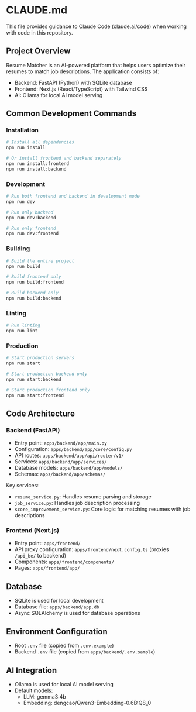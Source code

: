 # CLAUDE.md

This file provides guidance to Claude Code (claude.ai/code) when working with code in this repository.

## Project Overview

Resume Matcher is an AI-powered platform that helps users optimize their resumes to match job descriptions. The application consists of:
- Backend: FastAPI (Python) with SQLite database
- Frontend: Next.js (React/TypeScript) with Tailwind CSS
- AI: Ollama for local AI model serving

## Common Development Commands

### Installation
```bash
# Install all dependencies
npm run install

# Or install frontend and backend separately
npm run install:frontend
npm run install:backend
```

### Development
```bash
# Run both frontend and backend in development mode
npm run dev

# Run only backend
npm run dev:backend

# Run only frontend
npm run dev:frontend
```

### Building
```bash
# Build the entire project
npm run build

# Build frontend only
npm run build:frontend

# Build backend only
npm run build:backend
```

### Linting
```bash
# Run linting
npm run lint
```

### Production
```bash
# Start production servers
npm run start

# Start production backend only
npm run start:backend

# Start production frontend only
npm run start:frontend
```

## Code Architecture

### Backend (FastAPI)
- Entry point: `apps/backend/app/main.py`
- Configuration: `apps/backend/app/core/config.py`
- API routes: `apps/backend/app/api/router/v1/`
- Services: `apps/backend/app/services/`
- Database models: `apps/backend/app/models/`
- Schemas: `apps/backend/app/schemas/`

Key services:
- `resume_service.py`: Handles resume parsing and storage
- `job_service.py`: Handles job description processing
- `score_improvement_service.py`: Core logic for matching resumes with job descriptions

### Frontend (Next.js)
- Entry point: `apps/frontend/`
- API proxy configuration: `apps/frontend/next.config.ts` (proxies `/api_be/` to backend)
- Components: `apps/frontend/components/`
- Pages: `apps/frontend/app/`

## Database
- SQLite is used for local development
- Database file: `apps/backend/app.db`
- Async SQLAlchemy is used for database operations

## Environment Configuration
- Root `.env` file (copied from `.env.example`)
- Backend `.env` file (copied from `apps/backend/.env.sample`)

## AI Integration
- Ollama is used for local AI model serving
- Default models:
  - LLM: gemma3:4b
  - Embedding: dengcao/Qwen3-Embedding-0.6B:Q8_0